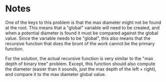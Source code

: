 # Notes

One of the keys to this problem is that the max diameter might not be
found at the root. This means that a "global" variable will need to be
created, and when a potential diameter is found it must be compared against
the global value. Since the variable needs to be "global", this also means
that the recursive function that does the brunt of the work cannot be the
primary function.

For the solution, the actual recursive function is very similar to the "max
depth of binary tree" problem. Except, this function should also compute the
diameter (easier than it sounds, just the max depth of the left + right), and
compare it to the max diameter global value.
